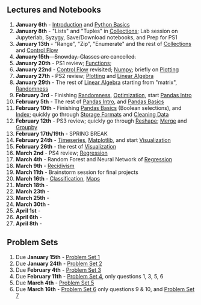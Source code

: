 
## Lectures and Notebooks
1. **January 6th** - [Introduction](https://datascience.quantecon.org/introduction/) and [Python Basics](https://datascience.quantecon.org/python_fundamentals/basics.html)
2. **January 8th** - "Lists" and "Tuples" in [Collections](https://datascience.quantecon.org/python_fundamentals/collections.html); Lab session on Jupyterlab, Syzygy, Save/Download notebooks, and Prep for PS1
3. **January 13th** - "Range", "Zip", "Enumerate" and the rest of [Collections](https://datascience.quantecon.org/python_fundamentals/collections.html) and [Control Flow](https://datascience.quantecon.org/python_fundamentals/control_flow.html)
4. ~~**January 15th** - Snowday. Classes are cancelled.~~
5. **January 20th** - PS1 review; [Functions](https://datascience.quantecon.org/python_fundamentals/functions.html);
6. **January 22nd** - [Control Flow](https://datascience.quantecon.org/python_fundamentals/control_flow.html) revisited; [Numpy](https://datascience.quantecon.org/scientific/numpy_arrays.html); briefly on [Plotting](https://datascience.quantecon.org/scientific/plotting.html)
7. **January 27th** - PS2 review; [Plotting](https://datascience.quantecon.org/scientific/plotting.html) and [Linear Algebra](https://datascience.quantecon.org/scientific/applied_linalg.html)
8. **January 29th** - The rest of [Linear Algebra](https://datascience.quantecon.org/scientific/applied_linalg.html) starting from "matrix", [Randomness](https://datascience.quantecon.org/scientific/randomness.html)
9. **February 3rd** - Finishing [Randomness](https://datascience.quantecon.org/scientific/randomness.html), [Optimization](https://datascience.quantecon.org/scientific/optimization.html), start [Pandas Intro](https://datascience.quantecon.org/pandas/intro.html)
10. **February 5th** - The rest of [Pandas Intro](https://datascience.quantecon.org/pandas/intro.html), and [Pandas Basics](https://datascience.quantecon.org/pandas/basics.html)
11. **February 10th** - Finishing [Pandas Basics](https://datascience.quantecon.org/pandas/basics.html) (Boolean selections), and [Index](https://datascience.quantecon.org/pandas/the_index.html); quickly go through [Storage Formats](https://datascience.quantecon.org/pandas/storage_formats.html) and  [Cleaning Data](https://datascience.quantecon.org/pandas/data_clean.html)
12. **February 12th** - PS3 review; quickly go through [Reshape](https://datascience.quantecon.org/pandas/reshape.html); [Merge](https://datascience.quantecon.org/pandas/merge.html) and [Groupby](https://datascience.quantecon.org/pandas/groupby.html)
13. **February 17th/19th** - SPRING BREAK
14. **February 24th** - [Timeseries](https://datascience.quantecon.org/pandas/timeseries.html), [Matplotlib](https://datascience.quantecon.org/pandas/matplotlib.html), and start [Visualization](https://datascience.quantecon.org/applications/visualization_rules.html)
15. **February 26th** - the rest of [Visualization](https://datascience.quantecon.org/applications/visualization_rules.html)
16. **March 2nd** - PS4 review; [Regression](https://datascience.quantecon.org/applications/regression.html)
17. **March 4th** - Random Forest and Neural Network of [Regression](https://datascience.quantecon.org/applications/regression.html)
18. **March 9th** - [Recidivism](https://datascience.quantecon.org/applications/recidivism.html)
19. **March 11th** - Brainstorm session for final projects
20. **March 16th** - [Classification](https://datascience.quantecon.org/applications/classification.html), [Maps](https://datascience.quantecon.org/applications/maps.html)
21. **March 18th** - 
22. **March 23th** - 
23. **March 25th** - 
24. **March 30th** - 
25. **April 1st** - 
26. **April 6th** - 
27. **April 8th** - 

## Problem Sets
1. Due **January 15th** - [Problem Set 1](https://datascience.quantecon.org/problem_sets/problem_set_1.html)
2. Due **January 24th** - [Problem Set 2](https://datascience.quantecon.org/problem_sets/problem_set_2.html)
3. Due **February 4th** - [Problem Set 3](https://datascience.quantecon.org/problem_sets/problem_set_3.html)
4. Due **February 11th** - [Problem Set 4](https://datascience.quantecon.org/problem_sets/problem_set_4.html), only questions 1, 3, 5, 6
5. Due **March 4th** - [Problem Set 5](https://datascience.quantecon.org/problem_sets/problem_set_5.html)
6. Due **March 16th** - [Problem Set 6](https://datascience.quantecon.org/problem_sets/problem_set_6.html) only questions 9 & 10, and [Problem Set 7](https://datascience.quantecon.org/problem_sets/problem_set_7.html)
<!--
OLD SCHEDULE

1. **January 3rd** - Intro and pyfun/Basics
2. **January 8th** - pyfun/Collections and start pyfun/Control Flow
3. **January 10th** - Finish Pyfun/Control Flow and start Pyfun/Functions
4. **January 15th** - Scientific/Numpy and Scientific/Plotting
5. **January 17th** - Scientific/LinAlg and Scientific/Randomness
6. **January 22nd** - Review PS2 and Scientific/Optimization
7. **January 24th** - Finish Scientific/Optimization and Introduce Pandas
8. **January 29th** - Pandas: Intro and start Basics
9. **January 31st** - Review of PS3, Pandas: Basics
10. **February 5th** - Pandas: Index and intro to Storage Formats and Data Cleaning
11. **February 7th** - Review PS4, Pandas: Reshaping
12. ~~**February 12th**~~ - snow day 
13. **February 14th** - Pandas: Group-by, merging
14. **February 26th** - Pandas/matplolib visualization (Paul takes over)
15. **February 28th** - Begin applications/visualization_rules
16. **March 5th** - Finish applications/visualization_rules, begin applications/regression 
17. **March 7th** - Intro to regression methods, lasso: applications/regression
18. **March 12th** - Regression forests, neural networks: applications/regression
19. **March 14th** - More visualization and introduction to classification: applications/recidivism
20. **March 19th** - applications/recidivism continued
21. **March 21st** - More classification: applications/classification
22. **March 26th** - Machine learning in economics-estimating nuisance functions: applications/ml_in_economics
23. **March 28th** - Machine learning in economics-heterogeneity: applications/ml_in_economics
24. **April 2nd** -  Mapping: applications/mapping
25. **April 4th** -  Working with text: applications/avalanche

## Problem Sets
1. **January 11th** - Problem Set 1 (uploaded as **executed** ipynb through Canvas)
2. **January 17th (class-time)** - Problem Set 2
3. **January 24th (class-time)** - Problem Set 3
4. **February 1st** - Problem Set 4
5. **February 8th** - Problem Set 5
6. **February 28th** - Problem Set 6
7. Probelm Set 7
8. Problem Set 8
-->
